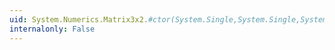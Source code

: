```yaml
---
uid: System.Numerics.Matrix3x2.#ctor(System.Single,System.Single,System.Single,System.Single,System.Single,System.Single)
internalonly: False
---
```

